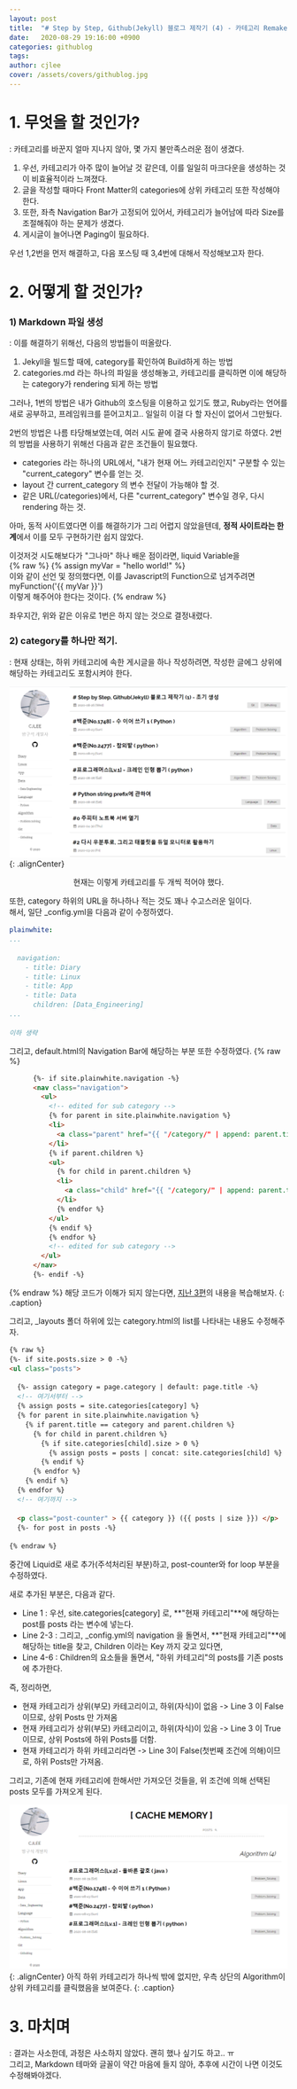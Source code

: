 ```yaml
---
layout: post
title:  "# Step by Step, Github(Jekyll) 블로그 제작기 (4) - 카테고리 Remake"
date:   2020-08-29 19:16:00 +0900
categories: githublog
tags: 
author: cjlee
cover: /assets/covers/githublog.jpg
---
```


# 1. 무엇을 할 것인가?
 : 카테고리를 바꾼지 얼마 지나지 않아, 몇 가지 불만족스러운 점이 생겼다.

 1. 우선, 카테고리가 아주 많이 늘어날 것 같은데, 이를 일일히 마크다운을 생성하는 것이 비효율적이라 느껴졌다.
 2. 글을 작성할 때마다 Front Matter의 categories에 상위 카테고리 또한 작성해야 한다.
 3. 또한, 좌측 Navigation Bar가 고정되어 있어서, 카테고리가 늘어남에 따라 Size를 조절해줘야 하는 문제가 생겼다.
 4. 게시글이 늘어나면 Paging이 필요하다.

우선 1,2번을 먼저 해결하고, 다음 포스팅 때 3,4번에 대해서 작성해보고자 한다.
# 2. 어떻게 할 것인가?

### 1) Markdown 파일 생성
: 이를 해결하기 위해선, 다음의 방법들이 떠올랐다.
1. Jekyll을 빌드할 때에, category를 확인하여 Build하게 하는 방법
2. categories.md 라는 하나의 파일을 생성해놓고, 카테고리를 클릭하면 이에 해당하는 category가 rendering 되게 하는 방법
   
그러나, 1번의 방법은 내가 Github의 호스팅을 이용하고 있기도 했고, Ruby라는 언어를 새로 공부하고, 프레임워크를 뜯어고치고.. 일일히 이걸 다 할 자신이 없어서 그만뒀다.

2번의 방법은 나름 타당해보였는데, 여러 시도 끝에 결국 사용하지 않기로 하였다. 2번의 방법을 사용하기 위해선 다음과 같은 조건들이 필요했다.  
* categories 라는 하나의 URL에서, "내가 현재 어느 카테고리인지" 구분할 수 있는 "current_category" 변수를 얻는 것.
* layout 간 current_category 의 변수 전달이 가능해야 할 것.
* 같은 URL(/categories)에서, 다른 "current_category" 변수일 경우, 다시 rendering 하는 것.

아마, 동적 사이트였다면 이를 해결하기가 그리 어렵지 않았을텐데, **정적 사이트라는 한계**에서 이를 모두 구현하기란 쉽지 않았다. 

이것저것 시도해보다가 "그나마" 하나 배운 점이라면, liquid Variable을  
{% raw %} 
{% assign myVar = "hello world!" %}  
이와 같이 선언 및 정의했다면, 이를 Javascript의 Function으로 넘겨주려면     
myFunction('{{ myVar }}')    
이렇게 해주어야 한다는 것이다.
{% endraw %}  

좌우지간, 위와 같은 이유로 1번은 하지 않는 것으로 결정내렸다.

### 2) category를 하나만 적기.
: 현재 상태는, 하위 카테고리에 속한 게시글을 하나 작성하려면, 작성한 글에그 상위에 해당하는 카테고리도 포함시켜야 한다. 

![1](/assets/images/2020-08-29-23-41-03_2020-08-27-githublog_4.md.png){: .alignCenter}
<center> 현재는 이렇게 카테고리를 두 개씩 적어야 했다. </center>


또한, category 하위의 URL을 하나하나 적는 것도 꽤나 수고스러운 일이다.   
해서, 일단 _config.yml을 다음과 같이 수정하였다.

```yaml
plainwhite: 
...

  navigation: 
    - title: Diary
    - title: Linux
    - title: App
    - title: Data
      children: [Data_Engineering]
...

이하 생략
```

그리고, default.html의 Navigation Bar에 해당하는 부분 또한 수정하였다.
{% raw %}
```html
      {%- if site.plainwhite.navigation -%}
      <nav class="navigation">
        <ul>
          <!-- edited for sub category -->
          {% for parent in site.plainwhite.navigation %}
          <li>
            <a class="parent" href="{{ "/category/" | append: parent.title }}">{{ parent.title }}</a>
          </li>
          {% if parent.children %}
          <ul>
            {% for child in parent.children %}
            <li>
              <a class="child" href="{{ "/category/" | append: parent.title | append: "/" | append: child }}"> - {{ child }}</a>
            </li>
            {% endfor %}
          </ul>
          {% endif %}
          {% endfor %}
          <!-- edited for sub category -->
        </ul>
      </nav>
      {%- endif -%}
```
{% endraw %}
해당 코드가 이해가 되지 않는다면, [지난 3편](https://cjlee38.github.io/git/githublog/2020/08/26/githublog_3.html)의 내용을 복습해보자.
{: .caption}

그리고, _layouts 폴더 하위에 있는 category.html의 list를 나타내는 내용도 수정해주자.
```html
{% raw %}
{%- if site.posts.size > 0 -%}
<ul class="posts">
  
  {%- assign category = page.category | default: page.title -%} 
  <!-- 여기서부터 -->
  {% assign posts = site.categories[category] %}
  {% for parent in site.plainwhite.navigation %}
    {% if parent.title == category and parent.children %}
      {% for child in parent.children %}
        {% if site.categories[child].size > 0 %}
          {% assign posts = posts | concat: site.categories[child] %}
        {% endif %}
      {% endfor %}
    {% endif %}
  {% endfor %}
  <!-- 여기까지 -->

  <p class="post-counter" > {{ category }} ({{ posts | size }}) </p>
  {%- for post in posts -%}

{% endraw %}
```
중간에 Liquid로 새로 추가(주석처리된 부분)하고, post-counter와 for loop 부분을 수정하였다.

새로 추가된 부분은, 다음과 같다.

* Line 1 : 우선, site.categories[category] 로, **"현재 카테고리"**에 해당하는 post를 posts 라는 변수에 넣는다.
* Line 2-3 : 그리고, _config.yml의 navigation 을 돌면서, **"현재 카테고리"**에 해당하는 title을 찾고, Children 이라는 Key 까지 갖고 있다면, 
* Line 4-6 : Children의 요소들을 돌면서, "하위 카테고리"의 posts를 기존 posts에 추가한다.

즉, 정리하면,

* 현재 카테고리가 상위(부모) 카테고리이고, 하위(자식)이 없음 -> Line 3 이 False이므로, 상위 Posts 만 가져옴
* 현재 카테고리가 상위(부모) 카테고리이고, 하위(자식)이 있음 -> Line 3 이 True이므로, 상위 Posts에 하위 Posts를 더함.
* 현재 카테고리가 하위 카테고리라면 -> Line 3이 False(첫번째 조건에 의해)이므로, 하위 Posts만 가져옴.

그리고, 기존에 현재 카테고리에 한해서만 가져오던 것들을, 위 조건에 의해 선택된 posts 모두를 가져오게 된다.

![after](/assets/images/2020-08-30-01-36-57_2020-08-27-githublog_4.md.png){: .alignCenter}
아직 하위 카테고리가 하나씩 밖에 없지만, 우측 상단의 Algorithm이 상위 카테고리를 클릭했음을 보여준다.
{: .caption}

# 3. 마치며
: 결과는 사소한데, 과정은 사소하지 않았다. 괜히 했나 싶기도 하고.. ㅠ  
그리고, Markdown 테마와 글꼴이 약간 마음에 들지 않아, 추후에 시간이 나면 이것도 수정해봐야겠다.